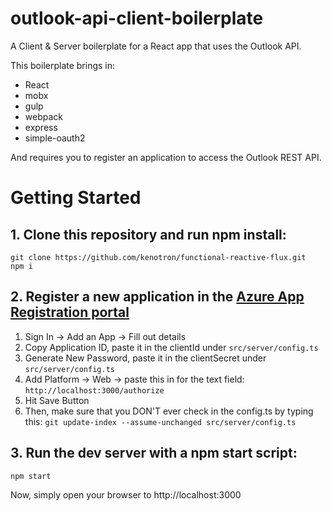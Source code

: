 # outlook-api-client-boilerplate
A Client & Server boilerplate for a React app that uses the Outlook API.

This boilerplate brings in:

* React
* mobx
* gulp
* webpack
* express
* simple-oauth2

And requires you to register an application to access the Outlook REST API. 

# Getting Started
## 1. Clone this repository and run npm install:
```
git clone https://github.com/kenotron/functional-reactive-flux.git
npm i
```

## 2. Register a new application in the [Azure App Registration portal](http://apps.dev.microsoft.com)
  1. Sign In -> Add an App -> Fill out details
  2. Copy Application ID, paste it in the clientId under ```src/server/config.ts```
  3. Generate New Password, paste it in the clientSecret under ```src/server/config.ts```
  4. Add Platform -> Web -> paste this in for the text field: ```http://localhost:3000/authorize```
  5. Hit Save Button
  6. Then, make sure that you DON'T ever check in the config.ts by typing this:
    ```
    git update-index --assume-unchanged src/server/config.ts
    ```

## 3. Run the dev server with a npm start script:
```
npm start
```
Now, simply open your browser to http://localhost:3000
